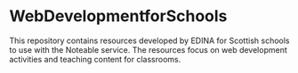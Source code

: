 # WebDevelopmentforSchools
This repository contains resources developed by EDINA for Scottish schools to use with the Noteable service. The resources focus on web development activities and teaching content for classrooms. 
